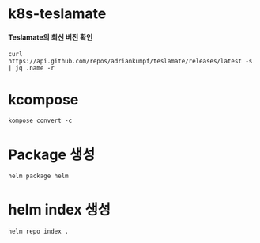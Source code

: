 # k8s-teslamate

#### Teslamate의 최신 버전 확인
```
curl https://api.github.com/repos/adriankumpf/teslamate/releases/latest -s | jq .name -r
```

# kcompose
```
kompose convert -c
```

# Package 생성
```
helm package helm
```

# helm index 생성
```
helm repo index .
```